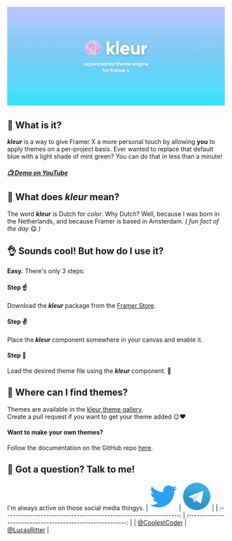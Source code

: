![kleur logo](docs/.assets/kleur.gif)

## 🤔 **What is it?**

**_kleur_** is a way to give Framer X a more personal touch by allowing **you** to apply themes on a per-project basis. Ever wanted to replace that default blue with a light shade of mint green? You can do that in less than a minute!

##### [📺 Demo on YouTube]()

## 💭 **What does** **_kleur_** **mean?**

The word **_kleur_** is Dutch for _color_. Why Dutch? Well, because I was born in the Netherlands, and because Framer is based in Amsterdam. _( fun fact of the day_ 😋 _)_

## 👌 **Sounds cool! But how do I use it?**

**Easy.** There's only 3 steps:

#### Step ☝️

Download the **_kleur_** package from the [Framer Store](https://store.framer.com/package/lucasritter/kleur).

#### Step ✌️

Place the **_kleur_** component somewhere in your canvas and enable it.

#### Step 🤟

Load the desired theme file using the **_kleur_** component. 🌈

## 🎨 **Where can I find themes?**

Themes are available in the [kleur theme gallery](https://github.com/lucasritter/kleur/wiki/themes).  
Create a pull request if you want to get your theme added 😉❤️

#### Want to make your own themes?

Follow the documentation on the GitHub repo [here](https://github.com/lucasritter/kleur/wiki).

## 👋 **Got a question? Talk to me!**

I'm always active on those social media thingys.
| [![](docs/.assets/twitter.png)](https://twitter.com/coolestcoder) | [![](docs/.assets/telegram.png)](https://t.me/lucasritter) |
| :---------------------------------------------------------------: | :--------------------------------------------------------: |
| [@CoolestCoder](https://twitter.com/coolestcoder) | [@LucasRitter](https://t.me/lucasritter) |
